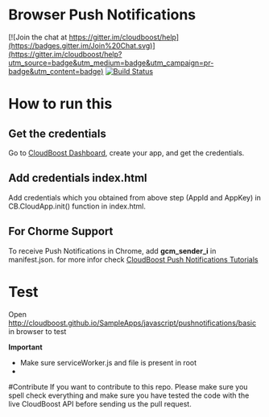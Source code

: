 
# Browser Push Notifications

[![Join the chat at https://gitter.im/cloudboost/help](https://badges.gitter.im/Join%20Chat.svg)](https://gitter.im/cloudboost/help?utm_source=badge&utm_medium=badge&utm_campaign=pr-badge&utm_content=badge) [![Build Status](http://cbjenkins.cloudapp.net:8080/buildStatus/icon?job=CbTutorial)](http://cbjenkins.cloudapp.net:8080/job/CbTutorial/)

# How to run this

## Get the credentials
Go to [CloudBoost Dashboard](https://dashboard.cloudboost.io), create your app, and get the credentials.

## Add credentials index.html
Add credentials which you obtained from above step (AppId and AppKey) in CB.CloudApp.init() function in index.html.

## For Chorme Support
To receive Push Notifications in Chrome, add **gcm_sender_i** in manifest.json.
for more infor check [CloudBoost Push Notifications Tutorials](https://tutorials.cloudboost.io/en/pushnotifications/javascript)

# Test
Open http://cloudboost.github.io/SampleApps/javascript/pushnotifications/basic in browser to test 

**Important**
* Make sure serviceWorker.js and file is present in root
* 
#Contribute
If you want to contribute to this repo. Please make sure you spell check everything and make sure you have tested the code with the live CloudBoost API before sending us the pull request.
